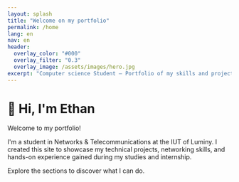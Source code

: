 ```yaml
---
layout: splash
title: "Welcome on my portfolio" 
permalink: /home
lang: en  
nav: en
header:
  overlay_color: "#000"
  overlay_filter: "0.3"
  overlay_image: /assets/images/hero.jpg
excerpt: "Computer science Student — Portfolio of my skills and projects"
---
```


# 👋 Hi, I'm Ethan

Welcome to my portfolio!

I'm a student in Networks & Telecommunications at the IUT of Luminy.
I created this site to showcase my technical projects, networking skills, and hands-on experience gained during my studies and internship.

Explore the sections to discover what I can do.
